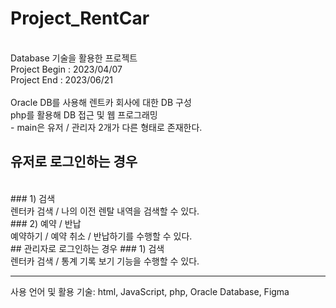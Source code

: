 # Project_RentCar
<br/>
Database 기술을 활용한 프로젝트
<br/>
Project Begin : 2023/04/07
<br/>
Project End : 2023/06/21
<br/>
<br/>
Oracle DB를 사용해 렌트카 회사에 대한 DB 구성
<br/>
php를 활용해 DB 접근 및 웹 프로그래밍
<br/>
- main은 유저 / 관리자 2개가 다른 형태로 존재한다.
<br/>

## 유저로 로그인하는 경우
<br/>
### 1) 검색
<br/>
렌터카 검색 / 나의 이전 렌탈 내역을 검색할 수 있다.
<br/>
### 2) 예약 / 반납
<br/>
예약하기 / 예약 취소 / 반납하기를 수행할 수 있다.
<br/>
## 관리자로 로그인하는 경우
### 1) 검색
<br/>
렌터카 검색 / 통계 기록 보기 기능을 수행할 수 있다.
<br/>
<hr/>
사용 언어 및 활용 기술: html, JavaScript, php, Oracle Database, Figma
